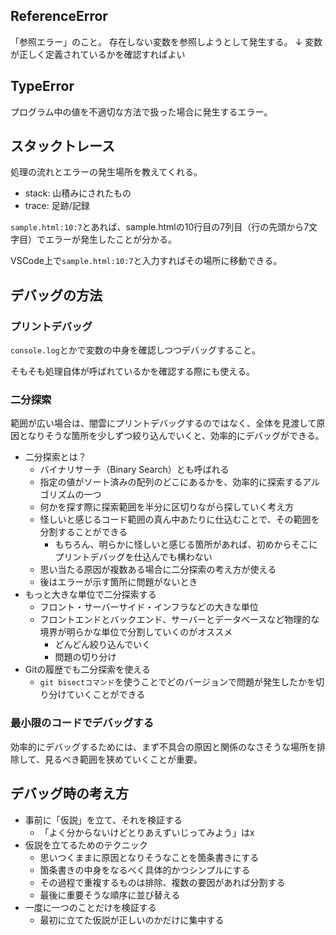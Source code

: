 ## ReferenceError

「参照エラー」のこと。
存在しない変数を参照しようとして発生する。
↓
変数が正しく定義されているかを確認すればよい

## TypeError

プログラム中の値を不適切な方法で扱った場合に発生するエラー。

## スタックトレース

処理の流れとエラーの発生場所を教えてくれる。

- stack: 山積みにされたもの
- trace: 足跡/記録

`sample.html:10:7`とあれば、sample.htmlの10行目の7列目（行の先頭から7文字目）でエラーが発生したことが分かる。

VSCode上で`sample.html:10:7`と入力すればその場所に移動できる。

## デバッグの方法

### プリントデバッグ

`console.log`とかで変数の中身を確認しつつデバッグすること。

そもそも処理自体が呼ばれているかを確認する際にも使える。

### 二分探索

範囲が広い場合は、闇雲にプリントデバッグするのではなく、全体を見渡して原因となりそうな箇所を少しずつ絞り込んでいくと、効率的にデバッグができる。

- 二分探索とは？
    - バイナリサーチ（Binary Search）とも呼ばれる
    - 指定の値がソート済みの配列のどこにあるかを、効率的に探索するアルゴリズムの一つ
    - 何かを探す際に探索範囲を半分に区切りながら探していく考え方
    - 怪しいと感じるコード範囲の真ん中あたりに仕込むことで、その範囲を分割することができる
        - もちろん、明らかに怪しいと感じる箇所があれば、初めからそこにプリントデバッグを仕込んでも構わない
    - 思い当たる原因が複数ある場合に二分探索の考え方が使える
    - 後はエラーが示す箇所に問題がないとき
- もっと大きな単位で二分探索する
    - フロント・サーバーサイド・インフラなどの大きな単位
    - フロントエンドとバックエンド、サーバーとデータベースなど物理的な境界が明らかな単位で分割していくのがオススメ
        - どんどん絞り込んでいく
        - 問題の切り分け
- Gitの履歴でも二分探索を使える
    - `git bisectコマンド`を使うことでどのバージョンで問題が発生したかを切り分けていくことができる

### 最小限のコードでデバッグする

効率的にデバッグするためには、まず不具合の原因と関係のなさそうな場所を排除して、見るべき範囲を狭めていくことが重要。

## デバッグ時の考え方

- 事前に「仮説」を立て、それを検証する
    - 「よく分からないけどとりあえずいじってみよう」はx
- 仮説を立てるためのテクニック
    - 思いつくままに原因となりそうなことを箇条書きにする
    - 箇条書きの中身をなるべく具体的かつシンプルにする
    - その過程で重複するものは排除、複数の要因があれば分割する
    - 最後に重要そうな順序に並び替える
- 一度に一つのことだけを検証する
    - 最初に立てた仮説が正しいのかだけに集中する